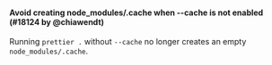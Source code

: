 #### Avoid creating node_modules/.cache when --cache is not enabled (#18124 by @chiawendt)

Running `prettier .` without `--cache` no longer creates an empty `node_modules/.cache`.
